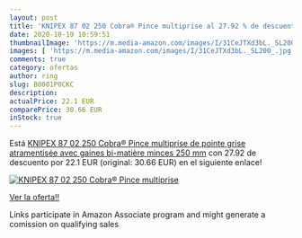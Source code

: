 ```yaml
---
layout: post
title: 'KNIPEX 87 02 250 Cobra® Pince multiprise al 27.92 % de descuento'
date: 2020-10-19 10:59:51
thumbnailImage: 'https://m.media-amazon.com/images/I/31CeJTXd3bL._SL200_.jpg'
images: [ 'https://m.media-amazon.com/images/I/31CeJTXd3bL._SL200_.jpg' ]
comments: true
category: ofertas
author: ring
slug: B0001P0CKC
description:
actualPrice: 22.1 EUR
comparePrice: 30.66 EUR
inStock: true
---
```


Está [KNIPEX 87 02 250 Cobra® Pince multiprise de pointe grise atramentisée avec gaines bi-matière minces 250 mm](https://www.amazon.fr/dp/B0001P0CKC/?tag=tolees0d-21) con 27.92 de descuento por 22.1 EUR (original: 30.66 EUR) en el siguiente enlace!

[![KNIPEX 87 02 250 Cobra® Pince multiprise](https://m.media-amazon.com/images/I/31CeJTXd3bL._SL200_.jpg)](https://www.amazon.fr/dp/B0001P0CKC/?tag=tolees0d-21)

[Ver la oferta!!](https://www.amazon.fr/dp/B0001P0CKC/?tag=tolees0d-21)

Links participate in Amazon Associate program and might generate a comission on qualifying sales


